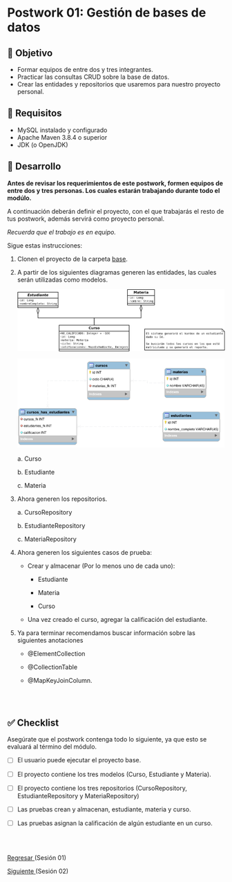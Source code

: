 
# Postwork 01: Gestión de bases de datos

## 🎩 Objetivo

- Formar equipos de entre dos y tres integrantes.
- Practicar las consultas CRUD sobre la base de datos.
- Crear las entidades y repositorios que usaremos para nuestro proyecto personal.

## 🎯 Requisitos

- MySQL instalado y configurado
- Apache Maven 3.8.4 o superior
- JDK (o OpenJDK)

## 🚀 Desarrollo

**Antes de revisar los requerimientos de este postwork, formen equipos de entre dos y tres personas. Los cuales estarán trabajando durante todo el modúlo.**

A continuación deberán definir el proyecto, con el que trabajarás el resto de tus postwork, además servirá como proyecto personal.

*Recuerda que el trabajo es en equipo.*

Sigue estas instrucciones:

1. Clonen el proyecto de la carpeta [base](./base).

2. A partir de los siguientes diagramas generen las entidades, las cuales serán utilizadas como modelos.

    ![Clases](img/Diagrama_de_clases.png)

    ![ER](img/Diagrama_ER.png)

    a. Curso
    
    b. Estudiante
    
    c. Materia

3. Ahora generen los repositorios.

    a. CursoRepository
    
    b. EstudianteRepository

    c. MateriaRepository

4. Ahora generen los siguientes casos de prueba:

    - Crear y almacenar (Por lo menos uno de cada uno):
        
        - Estudiante
    
        - Materia
    
        - Curso
        
    - Una vez creado el curso, agregar la calificación del estudiante.

5. Ya para terminar recomendamos buscar información sobre las siguientes anotaciones 

    - @ElementCollection
    
    - @CollectionTable
    
    - @MapKeyJoinColumn.

<br/>
<br/>

## ✅ Checklist 

Asegúrate que el postwork contenga todo lo siguiente, ya que esto se evaluará al término del módulo.

- [ ] El usuario puede ejecutar el proyecto base.

- [ ] El proyecto contiene los tres modelos (Curso, Estudiante y Materia).

- [ ] El proyecto contiene los tres repositorios (CursoRepository, EstudianteRepository y MateriaRepository)

- [ ] Las pruebas crean y almacenan, estudiante, materia y curso.

- [ ] Las pruebas asignan la calificación de algún estudiante en un curso.

<br/>
<br/>

[Regresar ](../Readme.md)(Sesión 01)

[Siguiente ](../../Sesion-02/Readme.md)(Sesión 02)
